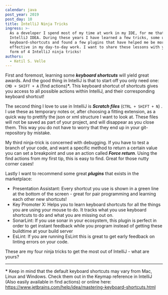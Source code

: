 ```yaml
---
calendar: java
post_year: 2019
post_day: 10
title: IntelliJ Ninja Tricks
ingress: >-
  As a developer I spend most of my time at work in my IDE, for me that IDE is
  IntelliJ IDEA. During these years I have learned a few tricks, some useful
  keyboard-shortcuts and found a few plugins that have helped me be more
  effective in my day-to-day work. I want to share these lessons with you in the
  form of 4 IntelliJ ninja tricks!
authors:
  - Ketil S. Velle
---
```

First and foremost, learning some _**keyboard shortcuts**_ will yield great awards. And the good thing in IntelliJ is that to start off you only need one: `CMD + SHIFT + A` (find actions)**\*.** This keyboard shortcut of shortcuts gives you access to all possible actions within IntelliJ, and their corresponding keyboard shortcut!

The second thing I love to use in IntelliJ is _**Scratch files**_ (`CTRL + SHIFT + N`) . I use these as temporary notes or, after choosing a fitting extension, as a quick way to prettify the json or xml structure I want to look at. These files will not be saved as part of your project, and will disappear as you close them. This way you do not have to worry that they end up in your git-repository by mistake.

My third ninja-trick is concerned with debugging. If you have to test a branch of your code, and want a specific method to return a certain value you can set a breakpoint and use an action called _**Force return**_. Using the find actions from my first tip, this is easy to find. Great for those nutty corner cases!

Lastly I want to recommend some great _**plugins**_ that exists in the marketplace:

* Presentation Assistant: Every shortcut you use is shown in a green line at the bottom of the screen - great for pair programming and learning each other new shortcuts!
* Key Promoter X: Helps you to learn keyboard shortcuts for all the things you are using your mouse to do. It tracks what you use keyboard shortcuts to do and what you are missing out on.
* SonarLint: If you use sonar in your ecosystem, this plugin is perfect in order to get instant feedback while you program instead of getting these buildtime at your build server
* EsLint: If you are running EsLint this is great to get early feedback on linting errors on your code.

These are my four ninja tricks to get the most out of IntelliJ - what are yours?

- - -

**\*** Keep in mind that the default keyboard shortcuts may vary from Mac, Linux and Windows. Check them out in the Keymap reference in IntelliJ (Also easily available in find actions) or online here:
<https://www.jetbrains.com/help/idea/mastering-keyboard-shortcuts.html>
